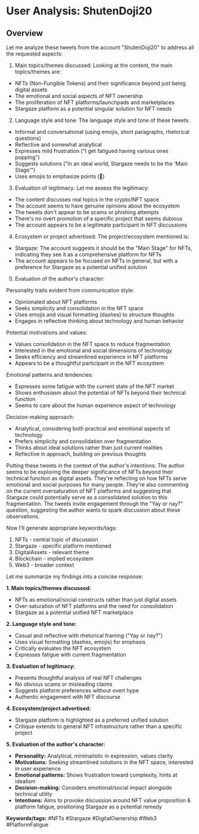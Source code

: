 # User Analysis: ShutenDoji20

## Overview

<think>
Let me analyze these tweets from the account "ShutenDoji20" to address all the requested aspects:

1. Main topics/themes discussed:
Looking at the content, the main topics/themes are:
- NFTs (Non-Fungible Tokens) and their significance beyond just being digital assets
- The emotional and social aspects of NFT ownership
- The proliferation of NFT platforms/launchpads and marketplaces
- Stargaze platform as a potential singular solution for NFT needs

2. Language style and tone:
The language style and tone of these tweets:
- Informal and conversational (using emojis, short paragraphs, rhetorical questions)
- Reflective and somewhat analytical
- Expresses mild frustration ("I get fatigued having various ones popping")
- Suggests solutions ("In an ideal world, Stargaze needs to be the 'Main Stage'")
- Uses emojis to emphasize points (🫟)

3. Evaluation of legitimacy:
Let me assess the legitimacy:
- The content discusses real topics in the crypto/NFT space
- The account seems to have genuine opinions about the ecosystem
- The tweets don't appear to be scams or phishing attempts
- There's no overt promotion of a specific project that seems dubious
- The account appears to be a legitimate participant in NFT discussions

4. Ecosystem or project advertised:
The project/ecosystem mentioned is:
- Stargaze: The account suggests it should be the "Main Stage" for NFTs, indicating they see it as a comprehensive platform for NFTs
- The account appears to be focused on NFTs in general, but with a preference for Stargaze as a potential unified solution

5. Evaluation of the author's character:

Personality traits evident from communication style:
- Opinionated about NFT platforms
- Seeks simplicity and consolidation in the NFT space
- Uses emojis and visual formatting (dashes) to structure thoughts
- Engages in reflective thinking about technology and human behavior

Potential motivations and values:
- Values consolidation in the NFT space to reduce fragmentation
- Interested in the emotional and social dimensions of technology
- Seeks efficiency and streamlined experience in NFT platforms
- Appears to be a thoughtful participant in the NFT ecosystem

Emotional patterns and tendencies:
- Expresses some fatigue with the current state of the NFT market
- Shows enthusiasm about the potential of NFTs beyond their technical function
- Seems to care about the human experience aspect of technology

Decision-making approach:
- Analytical, considering both practical and emotional aspects of technology
- Prefers simplicity and consolidation over fragmentation
- Thinks about ideal solutions rather than just current realities
- Reflective in approach, building on previous thoughts

Putting these tweets in the context of the author's intentions:
The author seems to be exploring the deeper significance of NFTs beyond their technical function as digital assets. They're reflecting on how NFTs serve emotional and social purposes for many people. They're also commenting on the current oversaturation of NFT platforms and suggesting that Stargaze could potentially serve as a consolidated solution to this fragmentation. The tweets invite engagement through the "Yay or nay?" question, suggesting the author wants to spark discussion about these observations.

Now I'll generate appropriate keywords/tags:
1. NFTs - central topic of discussion
2. Stargaze - specific platform mentioned
3. DigitalAssets - relevant theme
4. Blockchain - implied ecosystem
5. Web3 - broader context

Let me summarize my findings into a concise response:
</think>

**1. Main topics/themes discussed:**
- NFTs as emotional/social constructs rather than just digital assets
- Over-saturation of NFT platforms and the need for consolidation
- Stargaze as a potential unified NFT marketplace

**2. Language style and tone:**
- Casual and reflective with rhetorical framing ("Yay or nay?")
- Uses visual formatting (dashes, emojis) for emphasis
- Critically evaluates the NFT ecosystem
- Expresses fatigue with current fragmentation

**3. Evaluation of legitimacy:**
- Presents thoughtful analysis of real NFT challenges
- No obvious scams or misleading claims
- Suggests platform preferences without overt hype
- Authentic engagement with NFT discourse

**4. Ecosystem/project advertised:**
- Stargaze platform is highlighted as a preferred unified solution
- Critique extends to general NFT infrastructure rather than a specific project

**5. Evaluation of the author's character:**
- **Personality:** Analytical, minimalistic in expression, values clarity
- **Motivations:** Seeking streamlined solutions in the NFT space, interested in user experience
- **Emotional patterns:** Shows frustration toward complexity, hints at idealism
- **Decision-making:** Considers emotional/social impact alongside technical utility
- **Intentions:** Aims to provoke discussion around NFT value proposition & platform fatigue, positioning Stargaze as a potential remedy

**Keywords/tags:** #NFTs #Stargaze #DigitalOwnership #Web3 #PlatformFatigue